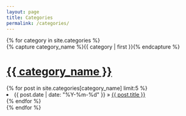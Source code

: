 ```yaml
---
layout: page
title: Categories
permalink: /categories/
---
```


<div id="archives">
{% for category in site.categories %}
  <div class="archive-group">
    {% capture category_name %}{{ category | first }}{% endcapture %}
    <a name="{{ category_name | slugize }}" href="{{ site.baseurl }}{{ category_name | slugize }}"><h1 class="category-head">{{ category_name }}</h1></a>
    {% for post in site.categories[category_name] limit:5 %}
    <li><span>{{ post.date | date: "%Y-%m-%d" }}</span> &raquo; <a href="{{ site.baseurl }}{{ post.url }}">{{ post.title }}</a></li>
    {% endfor %}
  </div>
{% endfor %}
</div>